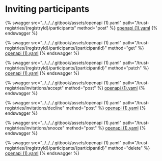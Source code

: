 # Inviting participants

{% swagger src="../../../.gitbook/assets/openapi (1).yaml" path="/trust-registries/{registryId}/participants" method="post" %}
[openapi (1).yaml](<../../../.gitbook/assets/openapi (1).yaml>)
{% endswagger %}

{% swagger src="../../../.gitbook/assets/openapi (1).yaml" path="/trust-registries/{registryId}/participants/{participantId}" method="get" %}
[openapi (1).yaml](<../../../.gitbook/assets/openapi (1).yaml>)
{% endswagger %}

{% swagger src="../../../.gitbook/assets/openapi (1).yaml" path="/trust-registries/{registryId}/participants/{participantId}" method="patch" %}
[openapi (1).yaml](<../../../.gitbook/assets/openapi (1).yaml>)
{% endswagger %}

{% swagger src="../../../.gitbook/assets/openapi (1).yaml" path="/trust-registries/invitations/accept" method="post" %}
[openapi (1).yaml](<../../../.gitbook/assets/openapi (1).yaml>)
{% endswagger %}



{% swagger src="../../../.gitbook/assets/openapi (1).yaml" path="/trust-registries/invitations/decline" method="post" %}
[openapi (1).yaml](<../../../.gitbook/assets/openapi (1).yaml>)
{% endswagger %}

{% swagger src="../../../.gitbook/assets/openapi (1).yaml" path="/trust-registries/invitations/snooze" method="post" %}
[openapi (1).yaml](<../../../.gitbook/assets/openapi (1).yaml>)
{% endswagger %}

{% swagger src="../../../.gitbook/assets/openapi (1).yaml" path="/trust-registries/{registryId}/participants/{participantId}" method="delete" %}
[openapi (1).yaml](<../../../.gitbook/assets/openapi (1).yaml>)
{% endswagger %}

